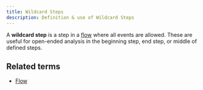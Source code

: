 ```yaml
---
title: Wildcard Steps
description: Definition & use of Wildcard Steps
---
```


A **wildcard step** is a step in a [flow](flow) where all events are allowed. These are useful for open-ended analysis in the beginning step, end step, or middle of defined steps.

## Related terms

- [Flow](flow)
